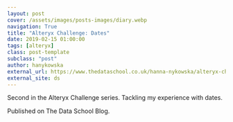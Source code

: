 ```yaml
---
layout: post
cover: /assets/images/posts-images/diary.webp
navigation: True
title: "Alteryx Challenge: Dates"
date: 2019-02-15 01:00:00
tags: [alteryx]
class: post-template
subclass: "post"
author: hanykowska
external_url: https://www.thedataschool.co.uk/hanna-nykowska/alteryx-challenge-dates/
external_site: ds
---
```


Second in the Alteryx Challenge series. Tackling my experience with dates.

Published on The Data School Blog.
